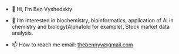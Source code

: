 - 👋 Hi, I’m Ben Vyshedskiy 
- 👀 I’m interested in biochemistry, bioinformatics, application of AI in chemistry and biology(Alphafold for example), Stock market data analysis.

- 📫 How to reach me email: thebennyv@gmail.com

<!---
benjaminvyshedskiy/benjaminvyshedskiy is a ✨ special ✨ repository because its `README.md` (this file) appears on your GitHub profile.
You can click the Preview link to take a look at your changes.
--->

